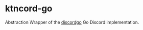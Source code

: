 # ktncord-go
Abstraction Wrapper of the [discordgo](https://github.com/bwmarrin/discordgo) Go Discord implementation.
